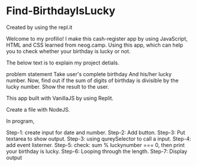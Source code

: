 # Find-BirthdayIsLucky
Created by using the repl.it

Welcome to my profilio! I make this cash-register app by using JavaScript, HTML and CSS learned from neog.camp.
Using this app, which can help you to check whether your birthday is lucky or not.

The below text is to explain my project detials.

problem statement
Take user's complete birthday
And his/her lucky number.
Now, find out if the sum of digits of birthday is divisible by the lucky number.
Show the result to the user.

This app built with VanillaJS by using Replit.

Create a file with NodeJS.

In program,

Step-1: create input for date and number.
Step-2: Add button.
Step-3: Put textarea to show output.
Step-3: using qureySelector to call a input.
Step-4: add event listerner.
Step-5: check:
          sum % luckynumber === 0, then print your birthday is lucky.
Step-6: Looping through the length. 
Step-7: Display output
